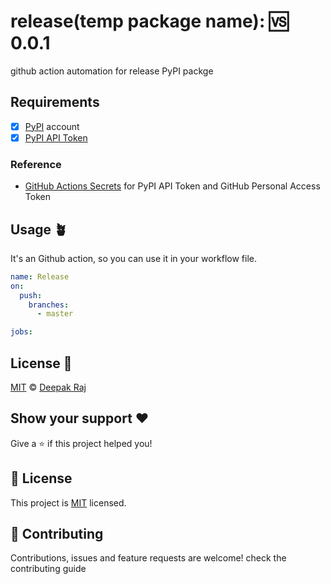 # release(temp package name): 🆚 0.0.1

github action automation for release PyPI packge 

## Requirements

- [x] [PyPI](https://pypi.org/) account
- [x] [PyPI API Token](https://pypi.org/help/#apitoken)

### Reference

- [GitHub Actions Secrets](https://docs.github.com/en/actions/reference/encrypted-secrets) for PyPI API Token and GitHub Personal Access Token

## Usage 🪴

It's an Github action, so you can use it in your workflow file.
    
```yaml 
name: Release
on:
  push:
    branches:
      - master

jobs:
```

## License 🪪

[MIT](LICENSE) © [Deepak Raj](https://github.com/codePerfectPlus)

## Show your support ❤️

Give a ⭐️ if this project helped you!

## 📝 License

This project is [MIT](LICENSE) licensed.

## 🤝 Contributing

Contributions, issues and feature requests are welcome!
check the contributing guide
